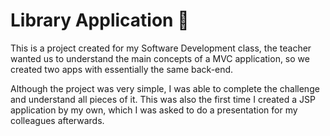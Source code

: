 # Library Application :book:

This is a project created for my Software Development class, the teacher wanted us to understand the main concepts of a MVC application, so we created two apps with essentially the same back-end. 

Although the project was very simple, I was able to complete the challenge and understand all pieces of it. This was also the first time I created a JSP application by my own, which I was asked to do a presentation for my colleagues afterwards. 
